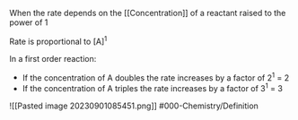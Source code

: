 When the rate depends on the [[Concentration]] of a reactant raised to the power of 1

Rate is proportional to [A]<sup>1</sup>

In a first order reaction: 
- If the concentration of A doubles the rate increases by a factor of 2<sup>1</sup> = 2
- If the concentration of A triples the rate increases by a factor of 3<sup>1</sup> = 3

![[Pasted image 20230901085451.png]]
#000-Chemistry/Definition